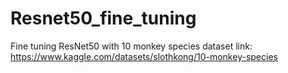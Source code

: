 # Resnet50_fine_tuning

Fine tuning ResNet50 with 10 monkey species
dataset link: https://www.kaggle.com/datasets/slothkong/10-monkey-species